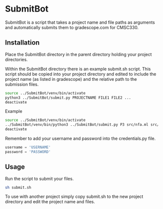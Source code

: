 # SubmitBot

SubmitBot is a script that takes a project name and file paths as arguments and automatically submits them to gradescope.com for CMSC330.

## Installation

Place the SubmitBot directory in the parent directory holding your project directories.

Within the SubmitBot directory there is an example submit.sh script. This script should be copied into your project directory and edited to include the project name (as listed in gradescope) and the relative path to the submission files.

```bash
source ../SubmitBot/venv/bin/activate
python3 ../SubmitBot/submit.py PROJECTNAME FILE1 FILE2 ...
deactivate
```

Example

```bash
source ../SubmitBot/venv/bin/activate
../SubmitBot/venv/bin/python3 ../SubmitBot/submit.py P3 src/nfa.ml src/regexp.ml
deactivate
```
Remember to add your username and password into the credentials.py file.

```python
username = 'USERNAME'
password = 'PASSWORD'
```

## Usage

Run the script to submit your files.

```bash
sh submit.sh
```

To use with another project simply copy submit.sh to the new project directory and edit the project name and files.
